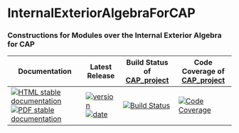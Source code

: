 <!-- BEGIN HEADER -->
# InternalExteriorAlgebraForCAP

### Constructions for Modules over the Internal Exterior Algebra for CAP

| Documentation | Latest Release | Build Status of [CAP_project](/../../) | Code Coverage of [CAP_project](/../../) |
| ------------- | -------------- | ------------ | ------------- |
| [![HTML stable documentation][html-img]][html-url] [![PDF stable documentation][pdf-img]][pdf-url] | [![version][version-img]][version-url] [![date][date-img]][date-url] | [![Build Status][tests-img]][tests-url] | [![Code Coverage][codecov-img]][codecov-url] |

<!-- END HEADER -->
<!-- BEGIN FOOTER -->
[html-img]: https://img.shields.io/badge/HTML-stable-blue.svg
[html-url]: https://homalg-project.github.io/CAP_project/InternalExteriorAlgebraForCAP/doc/chap0_mj.html

[pdf-img]: https://img.shields.io/badge/PDF-stable-blue.svg
[pdf-url]: https://homalg-project.github.io/CAP_project/InternalExteriorAlgebraForCAP/download_pdf.html

[version-img]: https://img.shields.io/endpoint?url=https://homalg-project.github.io/CAP_project/InternalExteriorAlgebraForCAP/badge_version.json
[version-url]: https://homalg-project.github.io/CAP_project/InternalExteriorAlgebraForCAP/view_release.html

[date-img]: https://img.shields.io/endpoint?url=https://homalg-project.github.io/CAP_project/InternalExteriorAlgebraForCAP/badge_date.json
[date-url]: https://homalg-project.github.io/CAP_project/InternalExteriorAlgebraForCAP/view_release.html

[tests-img]: https://github.com/homalg-project/CAP_project/workflows/Tests/badge.svg?branch=master
[tests-url]: https://github.com/homalg-project/CAP_project/actions?query=workflow%3ATests+branch%3Amaster

[codecov-img]: https://codecov.io/gh/homalg-project/CAP_project/branch/master/graph/badge.svg
[codecov-url]: https://codecov.io/gh/homalg-project/CAP_project
<!-- END FOOTER -->
